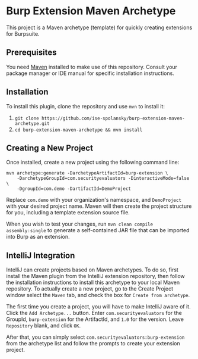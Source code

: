 # Burp Extension Maven Archetype

This project is a Maven archetype (template) for quickly creating extensions for Burpsuite. 

## Prerequisites

You need [Maven](https://maven.apache.org/install.html) installed to make use of this repository. Consult your package manager or IDE manual for specific installation instructions.

## Installation

To install this plugin, clone the repository and use `mvn` to install it:

1. `git clone https://github.com/ise-spolansky/burp-extension-maven-archetype.git`
2. `cd burp-extension-maven-archetype && mvn install`

## Creating a New Project

Once installed, create a new project using the following command line:

```
mvn archetype:generate -DarchetypeArtifactId=burp-extension \
    -DarchetypeGroupId=com.securityevaluators -DinteractiveMode=false \
    -DgroupId=com.demo -DartifactId=DemoProject 
```

Replace `com.demo` with your organization's namespace, and `DemoProject` with your desired project name. Maven will then create the project structure for you, including a template extension source file. 

When you wish to test your changes, run `mvn clean compile assembly:single` to generate a self-contained JAR file that can be imported into Burp as an extension.

## IntelliJ Integration

IntelliJ can create projects based on Maven archetypes. To do so, first install the Maven plugin from the IntelliJ extension repository, then follow the installation instructions to install this archetype to your local Maven repository. To actually create a new project, go to the Create Project window select the `Maven` tab, and check the box for `Create from archetype`.

The first time you create a project, you will have to make IntelliJ aware of it. Click the `Add Archetype...` button. Enter `com.securityevaluators` for the GroupId, `burp-extension` for the ArtifactId, and `1.0` for the version. Leave `Repository` blank, and click `OK`. 

After that, you can simply select `com.securityevaluators:burp-extension` from the archetype list and follow the prompts to create your extension project.
